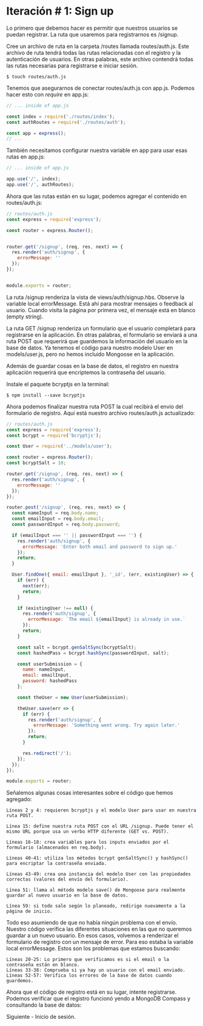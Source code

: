 # Iteración # 1: Sign up

Lo primero que debemos hacer es permitir que nuestros usuarios se puedan registrar. La ruta que usaremos para registrarnos es /signup.

Cree un archivo de ruta en la carpeta /routes llamada routes/auth.js. Este archivo de ruta tendrá todas las rutas relacionadas con el registro y la autenticación de usuarios. En otras palabras, este archivo contendrá todas las rutas necesarias para registrarse e iniciar sesión.

```
$ touch routes/auth.js
```

Tenemos que asegurarnos de conectar routes/auth.js con app.js. Podemos hacer esto con *require* en app.js:

```js
// ... inside of app.js

const index = require('./routes/index');
const authRoutes = require('./routes/auth');

const app = express();
// ...
```

También necesitamos configurar nuestra variable en app para usar esas rutas en app.js:

```js
// ... inside of app.js

app.use('/', index);
app.use('/', authRoutes);
```

Ahora que las rutas están en su lugar, podemos agregar el contenido en routes/auth.js:

```js
// routes/auth.js
const express = require('express');

const router = express.Router();


router.get('/signup', (req, res, next) => {
  res.render('auth/signup', {
    errorMessage: ''
  });
});


module.exports = router;
```

La ruta /signup renderiza la vista de views/auth/signup.hbs. Observe la variable local errorMessage. Está ahí para mostrar mensajes o feedback al usuario. Cuando visita la página por primera vez, el mensaje está en blanco (empty string).

La ruta GET /signup renderiza un formulario que el usuario completará para registrarse en la aplicación. En otras palabras, el formulario se enviará a una ruta POST que requerirá que guardemos la información del usuario en la base de datos. Ya tenemos el código para nuestro modelo User en models/user.js, pero no hemos incluido Mongoose en la aplicación.

Además de guardar cosas en la base de datos, el registro en nuestra aplicación requerirá que encriptemos la contraseña del usuario.

Instale el paquete bcryptjs en la terminal:

```
$ npm install --save bcryptjs
```

Ahora podemos finalizar nuestra ruta POST la cual recibirá el envío del formulario de registro. Aquí está nuestro archivo routes/auth.js actualizado:

```js
// routes/auth.js
const express = require('express');
const bcrypt = require('bcryptjs');

const User = require('../models/user');

const router = express.Router();
const bcryptSalt = 10;

router.get('/signup', (req, res, next) => {
  res.render('auth/signup', {
    errorMessage: ''
  });
});

router.post('/signup', (req, res, next) => {
  const nameInput = req.body.name;
  const emailInput = req.body.email;
  const passwordInput = req.body.password;

  if (emailInput === '' || passwordInput === '') {
    res.render('auth/signup', {
      errorMessage: 'Enter both email and password to sign up.'
    });
    return;
  }

  User.findOne({ email: emailInput }, '_id', (err, existingUser) => {
    if (err) {
      next(err);
      return;
    }

    if (existingUser !== null) {
      res.render('auth/signup', {
        errorMessage: `The email ${emailInput} is already in use.`
      });
      return;
    }

    const salt = bcrypt.genSaltSync(bcryptSalt);
    const hashedPass = bcrypt.hashSync(passwordInput, salt);

    const userSubmission = {
      name: nameInput,
      email: emailInput,
      password: hashedPass
    };

    const theUser = new User(userSubmission);

    theUser.save(err => {
      if (err) {
        res.render('auth/signup', {
          errorMessage: 'Something went wrong. Try again later.'
        });
        return;
      }

      res.redirect('/');
    });
  });
});

module.exports = router;
```

Señalemos algunas cosas interesantes sobre el código que hemos agregado:

    Líneas 2 y 4: requieren bcryptjs y el modelo User para usar en nuestra ruta POST.
    
    Línea 15: define nuestra ruta POST con el URL /signup. Puede tener el mismo URL porque usa un verbo HTTP diferente (GET vs. POST).
    
    Líneas 16-18: crea variables para los inputs enviados por el formulario (almacenados en req.body).
    
    Líneas 40-41: utiliza los métodos bcrypt genSaltSync() y hashSync() para encriptar la contraseña enviada.
    
    Líneas 43-49: crea una instancia del modelo User con las propiedades correctas (valores del envío del formulario).
    
    Línea 51: llama al método modelo save() de Mongoose para realmente guardar al nuevo usuario en la base de datos.
    
    Línea 59: si todo sale según lo planeado, redirige nuevamente a la página de inicio.


Todo eso asumiendo de que no había ningún problema con el envío. Nuestro código verifica las diferentes situaciones en las que no queremos guardar a un nuevo usuario. En esos casos, volvemos a renderizar el formulario de registro con un mensaje de error. Para eso estaba la variable local errorMessage. Estos son los problemas que estamos buscando:

    Líneas 20-25: Lo primero que verificamos es si el email o la contraseña están en blanco.
    Líneas 33-38: Comprueba si ya hay un usuario con el email enviado.
    Líneas 52-57: Verifica los errores de la base de datos cuando guardemos.

Ahora que el código de registro está en su lugar, intente registrarse. Podemos verificar que el registro funcionó yendo a MongoDB Compass y consultando la base de datos:

Siguiente - Inicio de sesión.